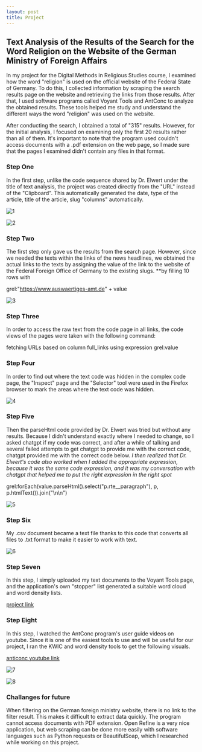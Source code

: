 ```yaml
---
layout: post
title: Project
---
```

## Text Analysis of the Results of the Search for the Word Religion on the Website of the German Ministry of Foreign Affairs

In my project for the Digital Methods in Religious Studies course, I examined how the word "religion" is used on the official website of the Federal State of Germany. To do this, I collected information by scraping the search results page on the website and retrieving the links from those results. After that, I used software programs called Voyant Tools and AntConc to analyze the obtained results. These tools helped me study and understand the different ways the word "religion" was used on the website.

After conducting the search, I obtained a total of "315" results. However, for the initial analysis, I focused on examining only the first 20 results rather than all of them. It's important to note that the program used couldn't access documents with a .pdf extension on the web page, so I made sure that the pages I examined didn't contain any files in that format.

### Step One
In the first step, unlike the code sequence shared by Dr. Elwert under the title of text analysis, the project was created directly from the "URL" instead of the "Clipboard". This automatically generated the date, type of the article, title of the article, slug "columns" automatically.

![1](https://github.com/celikbhb/celikbhb.github.io/blob/main/assets/img6.jpg?raw=true)

![2](https://github.com/celikbhb/celikbhb.github.io/blob/main/assets/img7.jpg?raw=true)



### Step Two
The first step only gave us the results from the search page. However, since we needed the texts within the links of the news headlines, we obtained the actual links to the texts by assigning the value of the link to the website of the Federal Foreign Office of Germany to the existing slugs. **by filling 10 rows with 

grel:"https://www.auswaertiges-amt.de" + value

![3](https://github.com/celikbhb/celikbhb.github.io/blob/main/assets/img8.jpg?raw=true)

### Step Three
In order to access the raw text from the code page in all links, the code views of the pages were taken with the following command:

fetching URLs based on column full_links using expression grel:value


      
### Step Four
In order to find out where the text code was hidden in the complex code page, the "Inspect" page and the "Selector" tool were used in the Firefox browser to mark the areas where the text code was hidden.
    
![4](https://github.com/celikbhb/celikbhb.github.io/blob/main/assets/img9.jpg?raw=true)
    
### Step Five
Then the parseHtml code provided by Dr. Elwert was tried but without any results. Because I didn't understand exactly where I needed to change, so I asked chatgpt if my code was correct, and after a while of talking and several failed attempts to get chatgpt to provide me with the correct code, chatgpt provided me with the correct code below. 
 _I then realized that Dr. Elwert's code also worked when I added the appropriate expression, because it was the same code expression, and it was my conversation with chatgpt that helped me to put the right expression in the right spot_
            
grel:forEach(value.parseHtml().select("p.rte__paragraph"), p, p.htmlText()).join("\\n\\n")
   
![5](https://github.com/celikbhb/celikbhb.github.io/blob/main/assets/img10.jpg?raw=true)

 
### Step Six
My .csv document became a text file thanks to this code that converts all files to .txt format to make it easier to work with text.
        

![6](https://github.com/celikbhb/celikbhb.github.io/blob/main/assets/img11.jpg?raw=true)
 
### Step Seven
In this step, I simply uploaded my text documents to the Voyant Tools page, and the application's own "stopper" list generated a suitable word cloud and word density lists.
        
 [project link](https://voyant-tools.org/?corpus=9f016c22ddd1ed6e308396e90ed27299&panels=cirrus,reader,trends,summary,contexts)


### Step Eight
In this step, I watched the AntConc program's user guide videos on youtube. Since it is one of the easiest tools to use and will be useful for our project, I ran the KWIC and word density tools to get the following visuals.
  
 [anticonc youtube link](https://www.youtube.com/@AntLabJPN/playlists)

![7](https://github.com/celikbhb/celikbhb.github.io/blob/main/assets/img12.jpg?raw=true)

![8](https://github.com/celikbhb/celikbhb.github.io/blob/main/assets/img13.jpg?raw=true)

### Challanges for future
When filtering on the German foreign ministry website, there is no link to the filter result. This makes it difficult to extract data quickly. The program cannot access documents with PDF extension. Open Refine is a very nice application, but web scraping can be done more easily with software languages such as Python requests or BeautifulSoap, which I researched while working on this project.
